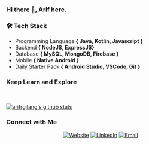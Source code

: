 ### Hi there 👋, Arif here.
<!--
<h3> 👨🏻‍💻 About Me </h3>

- 🤔 &nbsp; Exploring new technologies and developing software solutions and quick hacks.
- 🎓 &nbsp; Studying Computer Science and Mathematics at University of Massachusetts Amherst.
- 💼 &nbsp; Working as a Business Development Associate at VirtuBox InfoTech Private Limited.
- 🌱 &nbsp; Learning more about Cloud Architecture, Systems Design and Artificial Intelligence.
- ✍️ &nbsp; Pursuing Graphic Design and Blog Writing as hobbies/side hustles.
- Programming Language <b>{ Javascript, PHP, Golang }</b>
-->

### 🛠 Tech Stack

- Programming Language <b>{ Java, Kotlin, Javascript }</b>
- Backend <b>{ NodeJS, ExpressJS}</b>
- Database <b>{ MySQL, MongoDB, Firebase }</b>
- Mobile <b>{ Native Android }</b>
- Daily Starter Pack <b>{ Android Studio, VSCode, Git }</b>

### Keep Learn and Explore
<br/>

[![arifrgilang's github stats](https://github-readme-stats.vercel.app/api?username=arifrgilang&count_private=true&show_icons=true)](https://github.com/arifrgilang)

### Connect with Me

<p align="center">
  <a target="_blank" href="https://arifrgilang.github.io/"><img alt="Website" src="https://img.shields.io/badge/Website-arifrgilang.github.io-blue?style=flat-square&logo=google-chrome"></a>
  <a target="_blank" href="https://www.linkedin.com/in/arifrgilang"><img alt="LinkedIn" src="https://img.shields.io/badge/LinkedIn-Arif%20R%20Gilang-blue?style=flat-square&logo=linkedin"></a>
  <a target="_blank" href="mailto:arifrgilang@gmail.com"><img alt="Email" src="https://img.shields.io/badge/Email-arifrgilang@gmail.com-blue?style=flat-square&logo=gmail"></a>
</p>
